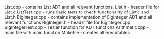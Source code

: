 List.cpp - contains List ADT and all relevant functions.
List.h - header file for List.c
ListTest.cpp - runs basic tests to check functionality of List.c and List.h
BigInteger.cpp - contains implementation of BigInteger ADT and all relevant functions
BigInteger.h - header file for BigInteger.cpp
BigIntegerTest.cpp - Tester function for ADT functions
Arithmetic.cpp - main file with main function
Makefile - creates all executables